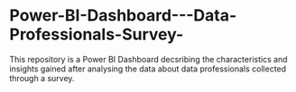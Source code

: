# Power-BI-Dashboard---Data-Professionals-Survey-
This repository is a Power BI Dashboard decsribing the characteristics and insights gained after analysing the data about data professionals collected through a survey.
